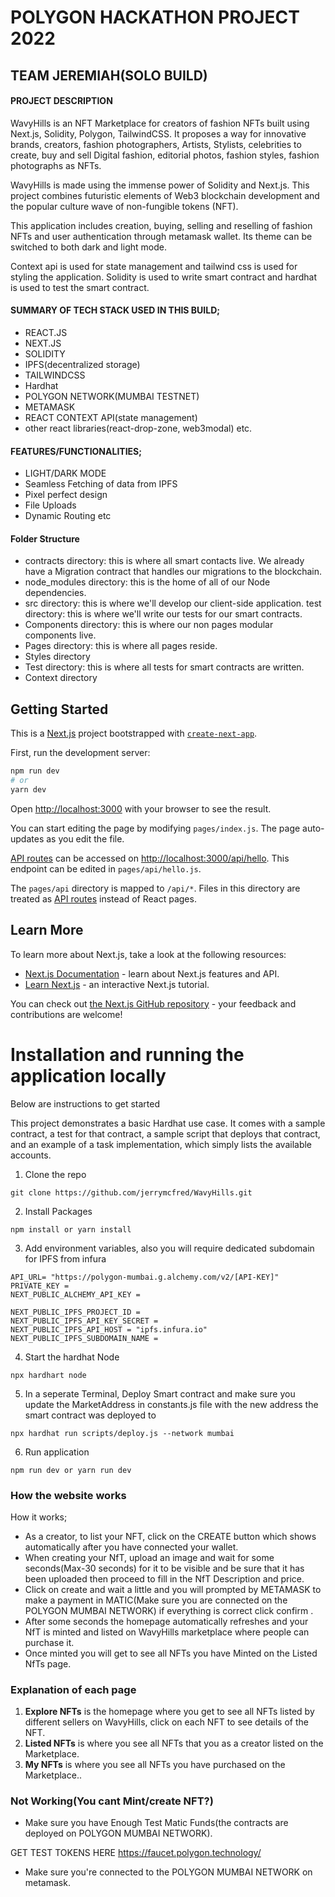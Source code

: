 
# POLYGON HACKATHON PROJECT 2022
## TEAM JEREMIAH(SOLO BUILD)


#### PROJECT DESCRIPTION
WavyHills is an NFT Marketplace for creators of fashion NFTs built using Next.js, Solidity, Polygon, TailwindCSS.
It proposes a way for innovative brands, creators, fashion photographers, Artists, Stylists, celebrities to create, buy and sell Digital fashion, editorial photos, fashion styles, fashion photographs as NFTs.



WavyHills is made using the immense power of Solidity and Next.js. This project combines futuristic elements of Web3 blockchain development and the popular culture wave of non-fungible tokens (NFT).

This application includes creation, buying, selling and reselling of fashion NFTs and user authentication through metamask wallet. Its theme can be switched to both dark and light mode. 

Context api is used for state management and tailwind css is used for styling the application. Solidity is used to write smart contract and hardhat is used to test the smart contract.



#### SUMMARY OF TECH STACK USED IN THIS BUILD;
- REACT.JS
- NEXT.JS
- SOLIDITY
- IPFS(decentralized storage)
- TAILWINDCSS
- Hardhat
- POLYGON NETWORK(MUMBAI TESTNET)
- METAMASK
- REACT CONTEXT API(state management)
- other react libraries(react-drop-zone, web3modal) etc.




#### FEATURES/FUNCTIONALITIES;
- LIGHT/DARK MODE
- Seamless Fetching of data from IPFS
- Pixel perfect design
- File Uploads
- Dynamic Routing etc

#### Folder Structure
- contracts directory: this is where all smart contacts live. We already have a Migration contract that handles our migrations to the blockchain.
- node_modules directory: this is the home of all of our Node dependencies.
- src directory: this is where we'll develop our client-side application. test directory: this is where we'll write our tests for our smart contracts.
- Components directory: this is where our non pages modular components live.
- Pages directory: this is where all pages reside.
- Styles directory
- Test directory: this is where all tests for smart contracts are written.
- Context directory










## Getting Started

This is a [Next.js](https://nextjs.org/) project bootstrapped with [`create-next-app`](https://github.com/vercel/next.js/tree/canary/packages/create-next-app).

First, run the development server:

```bash
npm run dev
# or
yarn dev
```

Open [http://localhost:3000](http://localhost:3000) with your browser to see the result.

You can start editing the page by modifying `pages/index.js`. The page auto-updates as you edit the file.

[API routes](https://nextjs.org/docs/api-routes/introduction) can be accessed on [http://localhost:3000/api/hello](http://localhost:3000/api/hello). This endpoint can be edited in `pages/api/hello.js`.

The `pages/api` directory is mapped to `/api/*`. Files in this directory are treated as [API routes](https://nextjs.org/docs/api-routes/introduction) instead of React pages.

## Learn More

To learn more about Next.js, take a look at the following resources:

- [Next.js Documentation](https://nextjs.org/docs) - learn about Next.js features and API.
- [Learn Next.js](https://nextjs.org/learn) - an interactive Next.js tutorial.

You can check out [the Next.js GitHub repository](https://github.com/vercel/next.js/) - your feedback and contributions are welcome!


# Installation and running the application locally

Below are instructions to get started

This project demonstrates a basic Hardhat use case. It comes with a sample contract, a test for that contract, a sample script that deploys that contract, and an example of a task implementation, which simply lists the available accounts.

1. Clone the repo

```shell
git clone https://github.com/jerrymcfred/WavyHills.git
```
2. Install Packages

```shell
npm install or yarn install
```
3. Add environment variables, also you will require dedicated subdomain for IPFS from infura

```shell
API_URL= "https://polygon-mumbai.g.alchemy.com/v2/[API-KEY]"
PRIVATE_KEY = 
NEXT_PUBLIC_ALCHEMY_API_KEY = 

NEXT_PUBLIC_IPFS_PROJECT_ID = 
NEXT_PUBLIC_IPFS_API_KEY_SECRET = 
NEXT_PUBLIC_IPFS_API_HOST = "ipfs.infura.io" 
NEXT_PUBLIC_IPFS_SUBDOMAIN_NAME = 
```
4. Start the hardhat Node

```shell
npx hardhart node
```

5. In a seperate Terminal, Deploy Smart contract and make sure you update the MarketAddress in constants.js file with the new address the smart contract was deployed to

```shell
npx hardhat run scripts/deploy.js --network mumbai
```
6. Run application

```shell
npm run dev or yarn run dev
```
### How the website works
How it works;
- As a creator, to list your NFT, click on the CREATE button which shows automatically after you have connected your wallet.
- When creating your NfT, upload an image and wait for some seconds(Max-30 seconds) for it to be visible and be sure that it has been uploaded then proceed to fill in the NfT Description and price.
- Click on create and wait a little and you will prompted by METAMASK to make a payment in MATIC(Make sure you are connected on the POLYGON MUMBAI NETWORK) if everything is correct click confirm .
- After some seconds the homepage automatically refreshes and your NfT is minted and listed on WavyHills marketplace where people can purchase it.
- Once minted you will get to see all NFTs you have Minted on the Listed NfTs page.


### Explanation of each page
1. **Explore NFTs** is the homepage where you get to see all NFTs listed by different sellers on WavyHills, click on each NFT to see details of the NFT.
2. **Listed NFTs** is where you see all NFTs that you as a creator listed on the Marketplace.
3. **My NFTs** is where you see all NFTs you have purchased on the Marketplace..



### Not Working(You cant Mint/create NFT?)
- Make sure you have Enough Test Matic Funds(the contracts are deployed on POLYGON MUMBAI NETWORK). 

GET TEST TOKENS HERE https://faucet.polygon.technology/

- Make sure you're connected to the POLYGON MUMBAI NETWORK on metamask.
